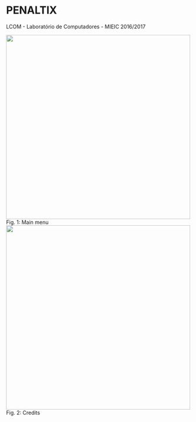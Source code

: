 # PENALTIX
LCOM - Laboratório de Computadores - MIEIC 2016/2017

<img src="https://github.com/bernardomcbarbosa/feup-lcom/blob/master/proj/src/images/night_final.bmp" width="500">
Fig. 1: Main menu

<img src="https://github.com/bernardomcbarbosa/feup-lcom/blob/master/proj/src/images/credits_about" width="500">
Fig. 2: Credits
